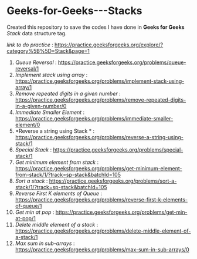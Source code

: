 # Geeks-for-Geeks---Stacks

Created this repository to save the codes I have done in **Geeks for Geeks** *Stack* data structure tag.

*link to do practice* : https://practice.geeksforgeeks.org/explore/?category%5B%5D=Stack&page=1

1. *Queue Reversal* : https://practice.geeksforgeeks.org/problems/queue-reversal/1 
2. *Implement stack using array* : https://practice.geeksforgeeks.org/problems/implement-stack-using-array/1
3. *Remove repeated digits in a given number* : https://practice.geeksforgeeks.org/problems/remove-repeated-digits-in-a-given-number/0
4. *Immediate Smaller Element* : https://practice.geeksforgeeks.org/problems/immediate-smaller-element/0
5. *Reverse a string using Stack * : https://practice.geeksforgeeks.org/problems/reverse-a-string-using-stack/1
6. *Special Stack* : https://practice.geeksforgeeks.org/problems/special-stack/1
7. *Get minimum element from stack* : https://practice.geeksforgeeks.org/problems/get-minimum-element-from-stack/1/?track=sp-stack&batchId=105
8. *Sort a stack* : https://practice.geeksforgeeks.org/problems/sort-a-stack/1/?track=sp-stack&batchId=105
9. *Reverse First K elements of Queue* : https://practice.geeksforgeeks.org/problems/reverse-first-k-elements-of-queue/1
10. *Get min at pop* : https://practice.geeksforgeeks.org/problems/get-min-at-pop/1
11. *Delete middle element of a stack* : https://practice.geeksforgeeks.org/problems/delete-middle-element-of-a-stack/1
12. *Max sum in sub-arrays* : https://practice.geeksforgeeks.org/problems/max-sum-in-sub-arrays/0
